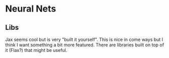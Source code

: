 # Neural Nets

## Libs

Jax seems cool but is very "built it yourself". This is nice in come ways but I think I want something a bit more featured. There are libraries built on top of it (Flax?) that might be useful.

